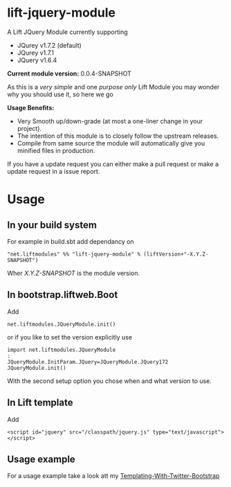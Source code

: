 lift-jquery-module
==================

A Lift JQuery Module currently supporting 

- JQurey v1.7.2 (default)
- JQurey v1.7.1 
- JQuery v1.6.4

**Current module version:** 0.0.4-SNAPSHOT 

As this is a *very simple* and one *purpose only* Lift Module you may wonder why you should use it, so here we go 

**Usage Benefits:** 
- Very Smooth up/down-grade (at most a one-liner change in your project). 
- The intention of this module is to closely follow the upstream releases.
- Compile from same source the module will automatically give you minified files in production.
 
If you have a update request you can either make a pull request or make a update request in a issue report. 

Usage
=====

In your build system
--------------------

For example in build.sbt add dependancy on 

    "net.liftmodules" %% "lift-jquery-module" % (liftVersion+"-X.Y.Z-SNAPSHOT")

Wher *X.Y.Z-SNAPSHOT* is the module version.

In bootstrap.liftweb.Boot
-------------------------  

Add

    net.liftmodules.JQueryModule.init() 

or if you like to set the version explicitly use 

    import net.liftmodules.JQueryModule
    :
    JQueryModule.InitParam.JQuery=JQueryModule.JQuery172
    JQueryModule.init()

With the second setup option you chose when and what version to use.

In Lift template
----------------

Add 

    <script id="jquery" src="/classpath/jquery.js" type="text/javascript"></script>

Usage example
-------------

For a usage example take a look att my [Templating-With-Twitter-Bootstrap](https://github.com/karma4u101/Templating-With-Twitter-Bootstrap)
